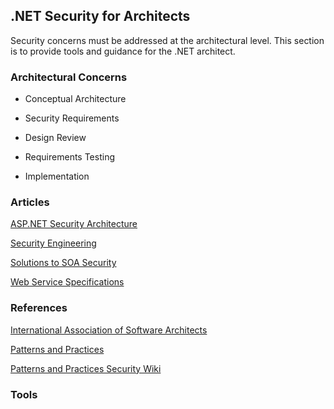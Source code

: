 ## .NET Security for Architects

Security concerns must be addressed at the architectural level. This
section is to provide tools and guidance for the .NET architect.

### Architectural Concerns

  - Conceptual Architecture

<!-- end list -->

  - Security Requirements

<!-- end list -->

  - Design Review

<!-- end list -->

  - Requirements Testing

<!-- end list -->

  - Implementation

### Articles

[ASP.NET Security
Architecture](http://msdn2.microsoft.com/en-us/library/yedba920.aspx)

[Security
Engineering](http://msdn2.microsoft.com/en-us/library/ms998404.aspx)

[Solutions to SOA
Security](http://www.developer.com/design/article.php/3607471)

[Web Service Specifications](http://en.wikipedia.org/wiki/WS-%2A)

### References

[International Association of Software
Architects](http://www.iasahome.org/web/home/home)

[Patterns and
Practices](http://msdn2.microsoft.com/en-us/practices/default.aspx)

[Patterns and Practices Security
Wiki](http://channel9.msdn.com/wiki/default.aspx/SecurityWiki.HomePage)

### Tools